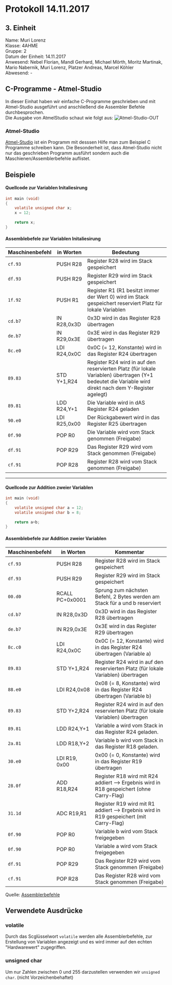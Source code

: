 # Protokoll 14.11.2017
## 3. Einheit

Name: Muri Lorenz <br>
Klasse: 4AHME <br>
Gruppe: 2 <br>
Datum der Einheit: 14.11.2017 <br>
Anwesend: Nebel Florian, Mandl Gerhard, Michael Mörth, Moritz Martinak, Mario Nabernik, Muri Lorenz, Platzer Andreas, Marcel Köhler <br>
Abwesend: - <br>

## C-Programme - Atmel-Studio
In dieser Einhat haben wir einfache C-Programme geschrieben und mit Atmel-Studio ausgeführt und anschließend die Assembler Befehle durchbesprochen. <br>
Die Ausgabe von AtmelStudio schaut wie folgt aus:
![Atmel-Studio-OUT](https://github.com/HTLMechatronics/m14-la1-sx/blob/murlom14/Atmel_Studio_OUT.jpg)

### Atmel-Studio
[Atmel-Studio](https://www.microchip.com/avr-support/atmel-studio-7) ist ein Programm mit desssen Hilfe man zum Beispiel C Programme schreiben kann. Die Besonderheit ist, dass Atmel-Studio nicht nur das geschrieben Programm ausführt sondern auch die Maschienen/Assemblerbefehle auflistet.

## Beispiele

#### Quellcode zur Variablen Initaliesirung
```c
int main (void)
{
	volatile unsigned char x;
	x = 12;
	
	return x;
}
```

#### Assemblebefele zur Variablen Initaliesirung
Maschinenbefehl | in Worten | Bedeutung
--------------- | --------- | ---------
`cf.93` | PUSH R28 | Register R28 wird im Stack gespeichert
`df.93` | PUSH R29 | Register R29 wird im Stack gespeichert
`1f.92` | PUSH R1 | Register R1 (R1 besitzt immer der Wert 0) wird im Stack gespeichert reserviert Platz für lokale Variablen
`cd.b7` | IN R28,0x3D | 0x3D wird in das Register R28 übertragen
`de.b7` | IN R29,0x3E | 0x3E wird in das Register R29 übertragen
`8c.e0` | LDI R24,0x0C | 0x0C (= 12, Konstante) wird in das Register R24 übertragen
`89.83` | STD Y+1,R24 | Register R24 wird in auf den reservierten Platz (für lokale Variablen) übertragen (Y+1 bedeutet die Variable wird direkt nach dem Y-Register agelegt)
`89.81` | LDD R24,Y+1 | Die Variable wird in dAS Register R24 geladen
`90.e0` | LDI R25,0x00 | Der Rückgabewert wird in das Register R25 übertragen
`0f.90` | POP R0 | Die Variable wird vom Stack genommen (Freigabe)
`df.91` | POP R29 | Das Register R29 wird vom Stack genommen (Freigabe)
`cf.91` | POP R28 | Register R28 wird vom Stack genommen (Freigabe)

****************************************************************************************************************************************

#### Quellcode zur Addition zweier Variablen
```c 
int main (void)
{
	volatile unsigned char a = 12;
	volatile unsigned char b = 8;
	
	return a+b;
}
```

#### Assemblebefele zur Addition zweier Variablen
Maschinenbefehl | in Worten | Kommentar
--------------- | --------- | ---------
`cf.93` | PUSH R28 | Register R28 wird im Stack gespeichert
`df.93` | PUSH R29 | Register R29 wird im Stack gespeichert
`00.d0` | RCALL PC+0x0001 | Sprung zum nächsten Befehl, 2 Bytes werden am Stack für a und b reserviert
`cd.b7` | IN R28,0x3D | 0x3D wird in das Register R28 übertragen
`de.b7` | IN R29,0x3E | 0x3E wird in das Register R29 übertragen
`8c.c0` | LDI R24,0x0C | 0x0C (= 12, Konstante) wird in das Register R24 übertragen (Variable a)
`89.83` | STD Y+1,R24 | Register R24 wird in auf den reservierten Platz (für lokale Variablen) übertragen 
`88.e0` | LDI R24,0x08 | 0x08 (= 8, Konstante) wird in das Register R24 übertragen (Variable b)
`89.83` | STD Y+2,R24 | Register R24 wird in auf den reservierten Platz (für lokale Variablen) übertragen 
`89.81` | LDD R24,Y+1 | Variable a wird vom Stack in das Register R24 geladen.
`2a.81` | LDD R18,Y+2 | Variable b wird vom Stack in das Register R18 geladen.
`30.e0` | LDI R19, 0x00 |  0x00 (= 0, Konstante) wird in das Register R19 übertragen
`28.0f` | ADD R18,R24 | Register R18 wird mit R24 addiert --> Ergebnis wird in R18 gespeichert (ohne Carry-Flag)
`31.1d` | ADC R19,R1 | Register R19 wird mit R1 addiert --> Ergebnis wird in R19 gespeichert (mit Carry-Flag)
`0f.90` | POP R0 | Variable b wird vom Stack freigegeben
`0f.90` | POP R0 | Variable a wird vom Stack freigegeben
`df.91` | POP R29 | Das Register R29 wird vom Stack genommen (Freigabe)
`cf.91` | POP R28 | Das Register R28 wird vom Stack genommen (Freigabe)

Quelle: [Assemblerbefehle](http://andremueller.gmxhome.de/befehle.html)

## Verwendete Ausdrücke
### volatile
Durch das Scglüsselwort ``volatile`` werden alle Assemblerbefehle, zur Erstellung von Variablen angezeigt und es wird immer auf den echten "Hardwarewert" zugegriffen.

### unsigned char
Um nur Zahlen zwischen 0 und 255 darzustellen verwenden wir ``unsigned char``. (nicht Vorzeichenbehaftet)


